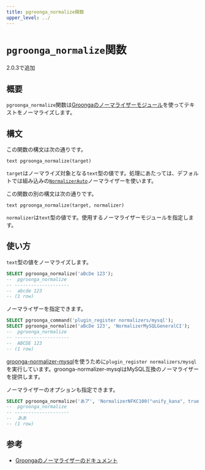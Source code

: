 ```yaml
---
title: pgroonga_normalize関数
upper_level: ../
---
```


# `pgroonga_normalize`関数

2.0.3で追加

## 概要

`pgroonga_normalize`関数は[Groongaのノーマライザーモジュール][groonga-normalizers]を使ってテキストをノーマライズします。

## 構文

この関数の構文は次の通りです。

```text
text pgroonga_normalize(target)
```

`target`はノーマライズ対象となる`text`型の値です。処理にあたっては、デフォルトでは組み込みの[`NormalizerAuto`][groonga-normalizer-auto]ノーマライザーを使います。

この関数の別の構文は次の通りです。

```text
text pgroonga_normalize(target, normalizer)
```

`normalizer`は`text`型の値です。使用するノーマライザーモジュールを指定します。

## 使い方

`text`型の値をノーマライズします。

```sql
SELECT pgroonga_normalize('aBcDe 123');
--  pgroonga_normalize 
-- --------------------
--  abcde 123
-- (1 row)
```

ノーマライザーを指定できます。

```sql
SELECT pgroonga_command('plugin_register normalizers/mysql');
SELECT pgroonga_normalize('aBcDe 123', 'NormalizerMySQLGeneralCI');
--  pgroonga_normalize 
-- --------------------
--  ABCDE 123
-- (1 row)
```

[groonga-normalizer-mysql][groonga-normalizer-mysql]を使うために`plugin_register normalizers/mysql`を実行しています。groonga-normalizer-mysqlはMySQL互換のノーマライザーを提供します。

ノーマライザーのオプションも指定できます。

```sql
SELECT pgroonga_normalize('あア', 'NormalizerNFKC100("unify_kana", true)');
--  pgroonga_normalize 
-- --------------------
--  ああ
-- (1 row)
```

## 参考

 * [Groongaのノーマライザーのドキュメント][groonga-normalizers]

[groonga-normalizers]:http://groonga.org/ja/docs/reference/normalizers.html

[groonga-normalizer-auto]:http://groonga.org/ja/docs/reference/normalizers.html#normalizer-auto

[groonga-normalizer-mysql]:https://github.com/groonga/groonga-normalizer-mysql
